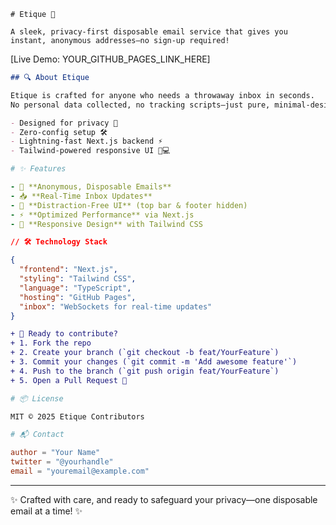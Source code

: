 ```
# Etique 🚀

A sleek, privacy‑first disposable email service that gives you instant, anonymous addresses—no sign‑up required!

```

\[Live Demo: YOUR\_GITHUB\_PAGES\_LINK\_HERE]

```markdown
## 🔍 About Etique

Etique is crafted for anyone who needs a throwaway inbox in seconds.  
No personal data collected, no tracking scripts—just pure, minimal‑design functionality.

- Designed for privacy 🤫  
- Zero‑config setup 🛠️  
- Lightning‑fast Next.js backend ⚡  
- Tailwind‑powered responsive UI 📱💻
```

```yaml
# ✨ Features

- 🔐 **Anonymous, Disposable Emails**  
- 📥 **Real‑Time Inbox Updates**  
- 🧼 **Distraction‑Free UI** (top bar & footer hidden)  
- ⚡ **Optimized Performance** via Next.js  
- 🎨 **Responsive Design** with Tailwind CSS  
```

```json
// 🛠️ Technology Stack

{
  "frontend": "Next.js",
  "styling": "Tailwind CSS",
  "language": "TypeScript",
  "hosting": "GitHub Pages",
  "inbox": "WebSockets for real‑time updates"
}
```

```diff
+ 🙌 Ready to contribute?  
+ 1. Fork the repo  
+ 2. Create your branch (`git checkout -b feat/YourFeature`)  
+ 3. Commit your changes (`git commit -m 'Add awesome feature'`)  
+ 4. Push to the branch (`git push origin feat/YourFeature`)  
+ 5. Open a Pull Request 🚀
```

```bash
# 📦 License

MIT © 2025 Etique Contributors
```

```toml
# 📬 Contact

author = "Your Name"
twitter = "@yourhandle"
email = "youremail@example.com"
```

---

✨ Crafted with care, and ready to safeguard your privacy—one disposable email at a time! ✨
